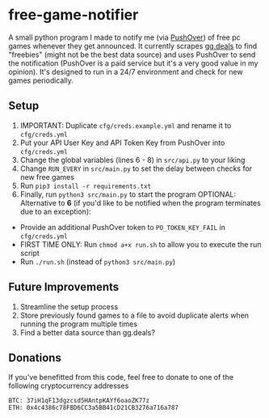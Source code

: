 # free-game-notifier
A small python program I made to notify me (via [PushOver](https://pushover.net/)) of free pc games whenever they get announced. It currently scrapes [gg.deals](https://gg.deals/) to find "freebies" (might not be the best data source) and uses PushOver to send the notification (PushOver is a paid service but it's a very good value in my opinion). It's designed to run in a 24/7 environment and check for new games periodically.

## Setup
1. IMPORTANT: Duplicate `cfg/creds.example.yml` and rename it to `cfg/creds.yml`
2. Put your API User Key and API Token Key from PushOver into `cfg/creds.yml`
3. Change the global variables (lines 6 - 8) in `src/api.py` to your liking
4. Change `RUN_EVERY` in `src/main.py` to set the delay between checks for new free games
5. Run `pip3 install -r requirements.txt`
6. Finally, run `python3 src/main.py` to start the program
OPTIONAL: Alternative to **6** (if you'd like to be notified when the program terminates due to an exception):
* Provide an additional PushOver token to `PO_TOKEN_KEY_FAIL` in `cfg/creds.yml`
* FIRST TIME ONLY: Run `chmod a+x run.sh` to allow you to execute the run script
* Run `./run.sh` (instead of `python3 src/main.py`)

## Future Improvements
1. Streamline the setup process
2. Store previously found games to a file to avoid duplicate alerts when running the program multiple times
3. Find a better data source than gg.deals?

## Donations
If you've benefitted from this code, feel free to donate to one of the following cryptocurrency addresses

    BTC: 37iH1qF13dgzcsd5HAntpKAYf6oaoZK77z
    ETH: 0x4c4386c78FBD6CC3a5BB41cD21CB3276a716a787
